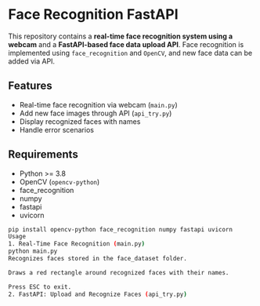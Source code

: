 # Face Recognition FastAPI

This repository contains a **real-time face recognition system using a webcam** and a **FastAPI-based face data upload API**. Face recognition is implemented using `face_recognition` and `OpenCV`, and new face data can be added via API.

## Features

- Real-time face recognition via webcam (`main.py`)
- Add new face images through API (`api_try.py`)
- Display recognized faces with names
- Handle error scenarios

## Requirements

- Python >= 3.8
- OpenCV (`opencv-python`)
- face_recognition
- numpy
- fastapi
- uvicorn

```bash
pip install opencv-python face_recognition numpy fastapi uvicorn
Usage
1. Real-Time Face Recognition (main.py)
python main.py
Recognizes faces stored in the face_dataset folder.

Draws a red rectangle around recognized faces with their names.

Press ESC to exit.
2. FastAPI: Upload and Recognize Faces (api_try.py)
